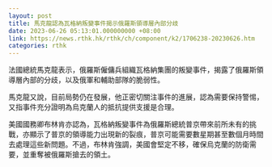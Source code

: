 ```yaml
---
layout: post
title: 馬克龍認為瓦格納叛變事件揭示俄羅斯領導層內部分歧
date: 2023-06-26 05:13:01.000000000 +08:00
link: https://news.rthk.hk/rthk/ch/component/k2/1706238-20230626.htm
categories: rthk
---
```


法國總統馬克龍表示，俄羅斯僱傭兵組織瓦格納集團的叛變事件，揭露了俄羅斯領導層內部的分歧，以及俄軍和輔助部隊的脆弱性。

馬克龍又說，目前局勢仍在發展，他正密切關注事件的進展，認為需要保持警惕，又指事件充分證明為烏克蘭人的抵抗提供支援是合理。

美國國務卿布林肯亦認為，瓦格納叛變事件為俄羅斯總統普京帶來前所未有的挑戰，亦顯示了普京的領導能力出現新的裂痕，普京可能需要數星期甚至數個月時間去處理這些新問題。不過，布林肯強調，美國會堅定不移，確保烏克蘭的防衛需要，並重奪被俄羅斯搶去的領土。
